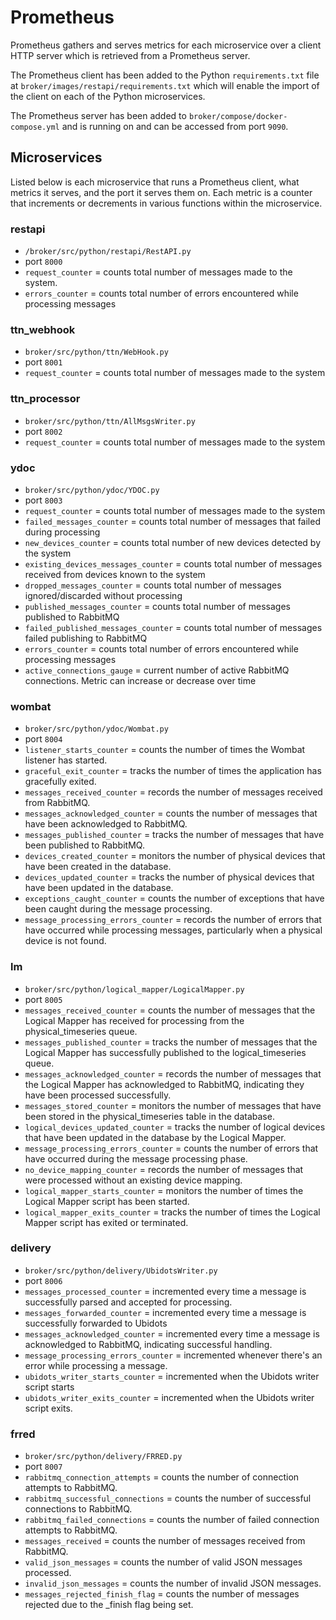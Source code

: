 # Prometheus

Prometheus gathers and serves metrics for each microservice over a client HTTP server which is retrieved from a Prometheus server.

The Prometheus client has been added to the Python `requirements.txt` file at `broker/images/restapi/requirements.txt` which will enable the import of the client on each of the Python microservices.

The Prometheus server has been added to `broker/compose/docker-compose.yml` and is running on and can be accessed from port `9090`.

## Microservices

Listed below is each microservice that runs a Prometheus client, what metrics it serves, and the port it serves them on. Each metric is a counter that increments or decrements in various functions within the microservice.

### restapi

- `/broker/src/python/restapi/RestAPI.py`
- port `8000`
- `request_counter` = counts total number of messages made to the system.
- `errors_counter` = counts total number of errors encountered while processing messages 

### ttn_webhook

- `broker/src/python/ttn/WebHook.py`
- port `8001` 
- `request_counter` = counts total number of messages made to the system 

### ttn_processor

- `broker/src/python/ttn/AllMsgsWriter.py`
- port `8002` 
- `request_counter` = counts total number of messages made to the system 

### ydoc

- `broker/src/python/ydoc/YDOC.py`
- port `8003` 
- `request_counter` = counts total number of messages made to the system 
- `failed_messages_counter` = counts total number of messages that failed during processing
- `new_devices_counter` = counts total number of new devices detected by the system
- `existing_devices_messages_counter` = counts total number of messages received from devices known to the system
- `dropped_messages_counter` = counts total number of messages ignored/discarded without processing
- `published_messages_counter` = counts total number of messages published to RabbitMQ
- `failed_published_messages_counter` = counts total number of messages failed publishing to RabbitMQ
- `errors_counter` = counts total number of errors encountered while processing messages
- `active_connections_gauge` = current number of active RabbitMQ connections. Metric can increase or decrease over time 

### wombat

- `broker/src/python/ydoc/Wombat.py`
- port `8004` 
- `listener_starts_counter` = counts the number of times the Wombat listener has started. 
- `graceful_exit_counter` = tracks the number of times the application has gracefully exited. 
- `messages_received_counter` = records the number of messages received from RabbitMQ. 
- `messages_acknowledged_counter` = counts the number of messages that have been acknowledged to RabbitMQ. 
- `messages_published_counter` = tracks the number of messages that have been published to RabbitMQ. 
- `devices_created_counter` = monitors the number of physical devices that have been created in the database. 
- `devices_updated_counter` = tracks the number of physical devices that have been updated in the database. 
- `exceptions_caught_counter` = counts the number of exceptions that have been caught during the message processing. 
- `message_processing_errors_counter` = records the number of errors that have occurred while processing messages, particularly when a physical device is not found. 

### lm

- `broker/src/python/logical_mapper/LogicalMapper.py`
- port `8005` 
- `messages_received_counter` = counts the number of messages that the Logical Mapper has received for processing from the physical_timeseries queue. 
- `messages_published_counter` = tracks the number of messages that the Logical Mapper has successfully published to the logical_timeseries queue. 
- `messages_acknowledged_counter` = records the number of messages that the Logical Mapper has acknowledged to RabbitMQ, indicating they have been processed successfully. 
- `messages_stored_counter` = monitors the number of messages that have been stored in the physical_timeseries table in the database. 
- `logical_devices_updated_counter` = tracks the number of logical devices that have been updated in the database by the Logical Mapper. 
- `message_processing_errors_counter` = counts the number of errors that have occurred during the message processing phase. 
- `no_device_mapping_counter` = records the number of messages that were processed without an existing device mapping. 
- `logical_mapper_starts_counter` = monitors the number of times the Logical Mapper script has been started. 
- `logical_mapper_exits_counter` = tracks the number of times the Logical Mapper script has exited or terminated. 

### delivery

- `broker/src/python/delivery/UbidotsWriter.py`
- port `8006` 
- `messages_processed_counter` = incremented every time a message is successfully parsed and accepted for processing.  
- `messages_forwarded_counter` = incremented every time a message is successfully forwarded to Ubidots 
- `messages_acknowledged_counter` = incremented every time a message is acknowledged to RabbitMQ, indicating successful handling. 
- `message_processing_errors_counter` = incremented whenever there's an error while processing a message.  
- `ubidots_writer_starts_counter` = incremented when the Ubidots writer script starts 
- `ubidots_writer_exits_counter` = incremented when the Ubidots writer script exits. 

### frred

- `broker/src/python/delivery/FRRED.py`
- port `8007` 
- `rabbitmq_connection_attempts` = counts the number of connection attempts to RabbitMQ. 
- `rabbitmq_successful_connections` = counts the number of successful connections to RabbitMQ. 
- `rabbitmq_failed_connections` = counts the number of failed connection attempts to RabbitMQ. 
- `messages_received` = counts the number of messages received from RabbitMQ. 
- `valid_json_messages` = counts the number of valid JSON messages processed. 
- `invalid_json_messages` = counts the number of invalid JSON messages. 
- `messages_rejected_finish_flag` = counts the number of messages rejected due to the _finish flag being set. 